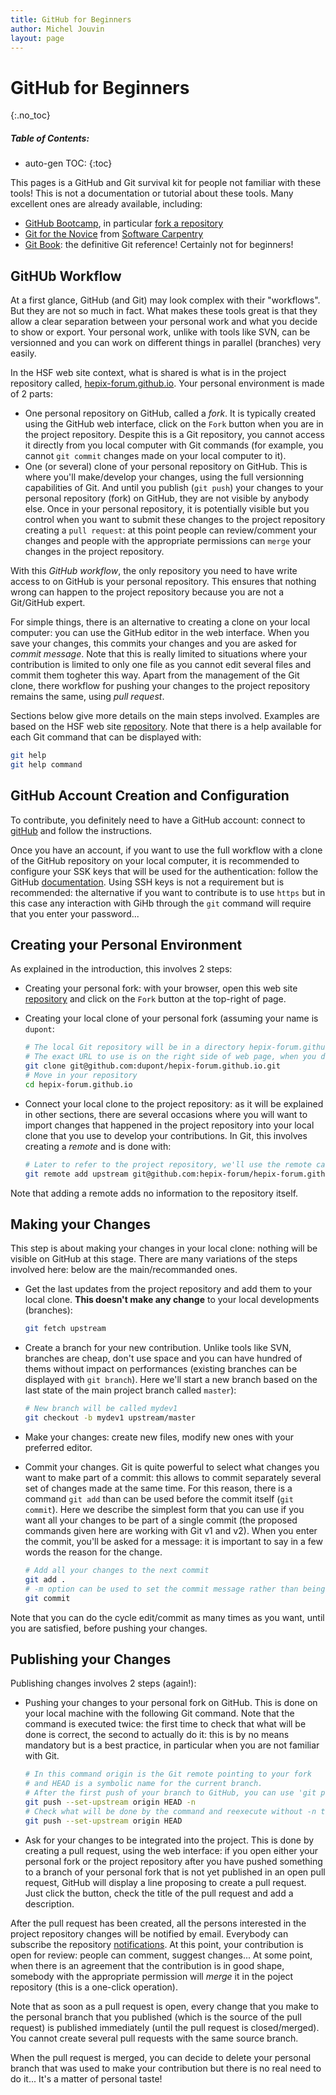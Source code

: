 ```yaml
---
title: GitHub for Beginners
author: Michel Jouvin
layout: page
---
```


# GitHub for Beginners
{:.no_toc}

##### Table of Contents:
* auto-gen TOC:
{:toc}

This pages is a GitHub and Git survival kit for people not familiar with these tools! This is not a documentation or tutorial about these tools. 
Many excellent ones are already available, including:

* [GitHub Bootcamp](https://help.github.com/categories/bootcamp/), in particular [fork a repository](https://help.github.com/articles/fork-a-repo)
* [Git for the Novice](http://swcarpentry.github.io/git-novice/) from [Software Carpentry](http://software-carpentry.org/)
* [Git Book](https://git-scm.com/book/en/v2): the definitive Git reference! Certainly not for beginners!


## GitHUb Workflow

At a first glance, GitHub (and Git) may look complex with their "workflows". But they are not so much in fact. What makes these tools great 
is that they allow a clear separation between your personal work and what you decide to show or export. Your personal work, unlike with tools 
like SVN, can be versionned and you can work on different things in parallel (branches) very easily.

In the HSF web site context, what is shared is what is in the project repository called, [hepix-forum.github.io](https://github.com/HEP-SF/hepix-forum.github.io). 
Your personal environment is made of 2 parts:

* One personal repository on GitHub, called a *fork*. It is typically created using the GitHub web interface, click on the `Fork` button when you are 
in the project repository. Despite this is a Git repository, you cannot access it directly from you local computer with Git commands (for example, you 
cannot `git commit` changes made on your local computer to it).
* One (or several) clone of your personal repository on GitHub. This is where you'll make/develop your changes, using the full versionning 
capabilities of Git. And until you publish (`git push`) your changes to your personal repository (fork) on GitHub, they are not visible by anybody 
else. Once in your personal repository, it is potentially visible but you control when you want to submit these changes to the project repository 
creating a `pull request`: at this point people can review/comment your changes and people with the appropriate permissions can `merge` your changes 
in the project repository.

With this *GitHub workflow*, the only repository you need to have write access to on GitHub is your personal repository. This ensures that 
nothing wrong can happen to the project repository because you are not a Git/GitHub expert.

For simple things, there is an alternative to creating a clone on your local computer: you can use the GitHub editor in the web interface. 
When you save your changes, this commits your changes and you are asked for *commit message*. Note that this is really limited to situations 
where your contribution is limited to only one file as you cannot edit several files and commit them togheter this way. Apart from the management 
of the Git clone, there workflow for pushing your changes to the project repository remains the same, using *pull request*.

Sections below give more details on the main steps involved. Examples are based on the HSF web site 
[repository](https://github.com/HEP-SF/hepix-forum.github.io). Note that there is a help available for each Git command that can be displayed with:

```bash
git help
git help command
```


## GitHub Account Creation and Configuration

To contribute, you definitely need to have a GitHub account: connect to [gitHub](http://github.com) and follow the instructions.

Once you have an account, if you want to use the full workflow with a clone of the GitHub repository on your local computer, it is 
recommended to configure your SSK keys that will be used for the authentication: follow the GitHub 
[documentation](https://help.github.com/articles/generating-ssh-keys/). Using SSH keys is not a requirement but is recommended: the 
alternative if you want to contribute is to use `https` but in this case any interaction with GiHb through the `git` command will require 
that you enter your password...


## Creating your Personal Environment

As explained in the introduction, this involves 2 steps:

* Creating your personal fork: with your browser, open this web site [repository](https://github.com/HEP-SF/hepix-forum.github.io) and 
click on the `Fork` button at the top-right of page.
* Creating your local clone of your personal fork (assuming your name is `dupont`: 

  ```bash
  # The local Git repository will be in a directory hepix-forum.github.io in your current directory.
  # The exact URL to use is on the right side of web page, when you display your personal fork.
  git clone git@github.com:dupont/hepix-forum.github.io.git
  # Move in your repository
  cd hepix-forum.github.io
  ```

* Connect your local clone to the project repository: as it will be explained in other sections, there are several occasions where you 
will want to import changes that happened in the project repository into your local clone that you use to develop your contributions. In Git, 
this involves creating a *remote* and is done with:

  ```bash
  # Later to refer to the project repository, we'll use the remote called upstream
  git remote add upstream git@github.com:hepix-forum/hepix-forum.github.io.git
  ```

Note that adding a remote adds no information to the repository itself.


## Making your Changes

This step is about making your changes in your local clone: nothing will be visible on GitHub at this stage. There are many variations of the 
steps involved here: below are the main/recommanded ones.

* Get the last updates from the project repository and add them to your local clone. **This doesn't make any change** to your local developments 
(branches):

  ```bash
  git fetch upstream
  ```

* Create a branch for your new contribution. Unlike tools like SVN, branches are cheap, don't use space and you can have hundred of thems without 
impact on performances (existing branches can be displayed with `git branch`). Here we'll start a new branch based on the last state of the main 
project branch called `master`):

  ```bash
  # New branch will be called mydev1
  git checkout -b mydev1 upstream/master
  ```

* Make your changes: create new files, modify new ones with your preferred editor.

* Commit your changes. Git is quite powerful to select what changes you want to make part of a commit: this allows to commit separately several 
set of changes made at the same time. For this reason, there is a command `git add` than can be used before the commit itself (`git commit`). 
Here we describe the simplest form that you can use if you want all your changes to be part of a single commit (the proposed commands given here 
are working with Git v1 and v2). When you enter the commit, you'll be asked for a message: it is important to say in a few words the reason for 
the change.

  ```bash
  # Add all your changes to the next commit
  git add .
  # -m option can be used to set the commit message rather than being asked for
  git commit
  ```

Note that you can do the cycle edit/commit as many times as you want, until you are satisfied, before pushing your changes.

## Publishing your Changes

Publishing changes involves 2 steps (again!):

* Pushing your changes to your personal fork on GitHub. This is done on your local machine with the following Git command. Note that the command is 
executed twice: the first time to check that what will be done is correct, the second to actually do it: this is by no means mandatory but is a best 
practice, in particular when you are not familiar with Git.

  ```bash
  # In this command origin is the Git remote pointing to your fork
  # and HEAD is a symbolic name for the current branch.
  # After the first push of your branch to GitHub, you can use 'git push' without options
  git push --set-upstream origin HEAD -n
  # Check what will be done by the command and reexecute without -n to actually do it
  git push --set-upstream origin HEAD
  
  ```

* Ask for your changes to be integrated into the project. This is done by creating a pull request, using the web interface: if you open either your 
personal fork or the project repository after you have pushed something to a branch of your personal fork that is not yet published in an open 
pull request, GitHub will display a line proposing to create a pull request. Just click the button, check the title of the pull request and add 
a description.

After the pull request has been created, all the persons interested in the project repository changes will be notified by email. Everybody can 
subscribe the repository [notifications](https://help.github.com/articles/about-notifications/). At this point, your contribution is open for 
review: people can comment, suggest changes... At some point, when there is an agreement that the contribution is in good shape, somebody with 
the appropriate permission will *merge* it in the poject repository (this is a one-click operation).

Note that as soon as a pull request is open, every change that you make to the personal branch that you published (which is the source of the 
pull request) is published immediately (until the pull request is closed/merged). You cannot create several pull requests with the same source branch.
 
When the pull request is merged, you can decide to delete your personal branch that was used to make your contribution but there is no real 
need to do it... It's a matter of personal taste!
